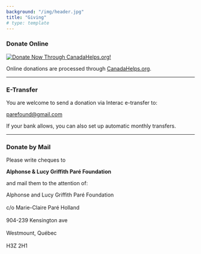 ```yaml
---
background: "/img/header.jpg"
title: "Giving"
# type: template
---
```


### Donate Online

[![Donate Now Through CanadaHelps.org!](https://www.canadahelps.org/secure/img/Donate1_en.png)](https://www.canadahelps.org/CharityProfilePage.aspx?CharityID=d12978)

Online donations are processed through [CanadaHelps.org](https://www.canadahelps.org/en/dn/11145).

---

### E-Transfer

You are welcome to send a donation via Interac e-transfer to:

parefound@gmail.com

If your bank allows, you can also set up automatic monthly transfers.

---

### Donate by Mail

Please write cheques to

**Alphonse & Lucy Griffith Paré Foundation**

and mail them to the attention of:

Alphonse and Lucy Griffith Paré Foundation  
<br/>
c/o Marie-Claire Paré Holland  
<br/>
904-239 Kensington ave  
<br/>
Westmount, Québec  
<br/>
H3Z 2H1
